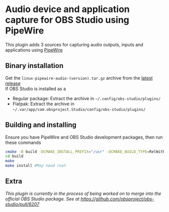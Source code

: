 # Audio device and application capture for OBS Studio using PipeWire 

This plugin adds 3 sources for capturing audio outputs, inputs and applications using [PipeWire](https://pipewire.org)
## Binary installation
Get the `linux-pipewire-audio-(version).tar.gz` archive from the [latest release](https://github.com/dimtpap/obs-pipewire-audio-capture/releases/latest)  
If OBS Studio is installed as a
- Regular package: Extract the archive in `~/.config/obs-studio/plugins/`
- Flatpak: Extract the archive in `~/.var/app/com.obsproject.Studio/config/obs-studio/plugins/`

## Building and installing
Ensure you have PipeWire and OBS Studio development packages, then run these commands
```sh
cmake -B build -DCMAKE_INSTALL_PREFIX="/usr" -DCMAKE_BUILD_TYPE=RelWithDebInfo
cd build
make
make install #May need root
```
## Extra

*This plugin is currently in the process of being worked on to merge into the official OBS Studio package. See at https://github.com/obsproject/obs-studio/pull/6207*
